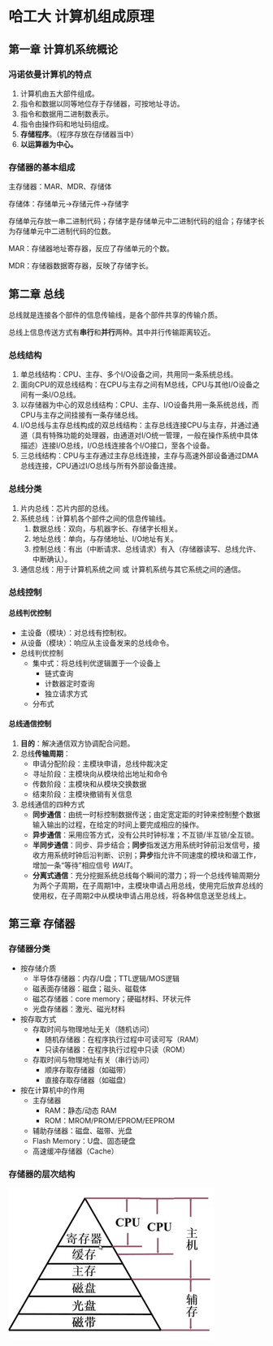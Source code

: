 # 哈工大 计算机组成原理

## 第一章 计算机系统概论

### 冯诺依曼计算机的特点

1. 计算机由五大部件组成。
2. 指令和数据以同等地位存于存储器，可按地址寻访。
3. 指令和数据用二进制数表示。
4. 指令由操作码和地址码组成。
5. **存储程序**。（程序存放在存储器当中）
6. **以运算器为中心。**

### 存储器的基本组成

主存储器：MAR、MDR、存储体

存储体：存储单元->存储元件->存储字

存储单元存放一串二进制代码；存储字是存储单元中二进制代码的组合；存储字长为存储单元中二进制代码的位数。

MAR：存储器地址寄存器，反应了存储单元的个数。

MDR：存储器数据寄存器，反映了存储字长。

## 第二章 总线

总线就是连接各个部件的信息传输线，是各个部件共享的传输介质。

总线上信息传送方式有**串行**和**并行**两种。其中并行传输距离较近。

### 总线结构

1. 单总线结构：CPU、主存、多个I/O设备之间，共用同一条系统总线。
2. 面向CPU的双总线结构：在CPU与主存之间有M总线，CPU与其他I/O设备之间有一条I/O总线。
3. 以存储器为中心的双总线结构：CPU、主存、I/O设备共用一条系统总线，而CPU与主存之间挂接有一条存储总线。
4. I/O总线与主存总线构成的双总线结构：主存总线连接CPU与主存，并通过通道（具有特殊功能的处理器，由通道对I/O统一管理，一般在操作系统中具体描述）连接I/O总线，I/O总线连接各个I/O接口，至各个设备。
5. 三总线结构：CPU与主存通过主存总线连接，主存与高速外部设备通过DMA总线连接，CPU通过I/O总线与所有外部设备连接。

### 总线分类

1. 片内总线：芯片内部的总线。
2. 系统总线：计算机各个部件之间的信息传输线。
   1. 数据总线：双向，与机器字长、存储字长相关。
   2. 地址总线：单向，与存储地址、I/O地址有关。
   3. 控制总线：有出（中断请求、总线请求）有入（存储器读写、总线允许、中断确认）。
3. 通信总线：用于计算机系统之间 或 计算机系统与其它系统之间的通信。

### 总线控制

#### 总线判优控制

- 主设备（模块）：对总线有控制权。
- 从设备（模块）：响应从主设备发来的总线命令。
- 总线判优控制
  - 集中式：将总线判优逻辑置于一个设备上
    - 链式查询
    - 计数器定时查询
    - 独立请求方式
  - 分布式

#### 总线通信控制

1. **目的**：解决通信双方协调配合问题。
2. 总线**传输周期**：
   - 申请分配阶段：主模块申请，总线仲裁决定
   - 寻址阶段：主模块向从模块给出地址和命令
   - 传数阶段：主模块和从模块交换数据
   - 结束阶段：主模块撤销有关信息
3. 总线通信的四种方式
   - **同步通信**：由统一时标控制数据传送；由定宽定距的时钟来控制整个数据输入输出的过程，在给定的时间上要完成相应的操作。
   - **异步通信**：采用应答方式，没有公共时钟标准；不互锁/半互锁/全互锁。
   - **半同步通信**：同步、异步结合；**同步**指发送方用系统时钟前沿发信号，接收方用系统时钟后沿判断、识别；**异步**指允许不同速度的模块和谐工作，增加一条“等待”相应信号 *WAIT*。
   - **分离式通信**：充分挖掘系统总线每个瞬间的潜力；将一个总线传输周期分为两个子周期，在子周期1中，主模块申请占用总线，使用完后放弃总线的使用权，在子周期2中从模块申请占用总线，将各种信息送至总线上。

## 第三章 存储器

### 存储器分类

- 按存储介质
  - 半导体存储器：内存/U盘；TTL逻辑/MOS逻辑
  - 磁表面存储器：磁盘；磁头、磁载体
  - 磁芯存储器：core memory；硬磁材料、环状元件
  - 光盘存储器：激光、磁光材料
- 按存取方式
  - 存取时间与物理地址无关（随机访问）
    - 随机存储器：在程序执行过程中可读可写（RAM）
    - 只读存储器：在程序执行过程中只读（ROM）
  - 存取时间与物理地址有关（串行访问）
    - 顺序存取存储器（如磁带）
    - 直接存取存储器（如磁盘）
- 按在计算机中的作用
  - 主存储器
    - RAM：静态/动态 RAM
    - ROM：MROM/PROM/EPROM/EEPROM
  - 辅助存储器：磁盘、磁带、光盘
  - Flash Memory：U盘、固态硬盘
  - 高速缓冲存储器（Cache）

### 存储器的层次结构

![1587366946373](images/1587366946373.png)

